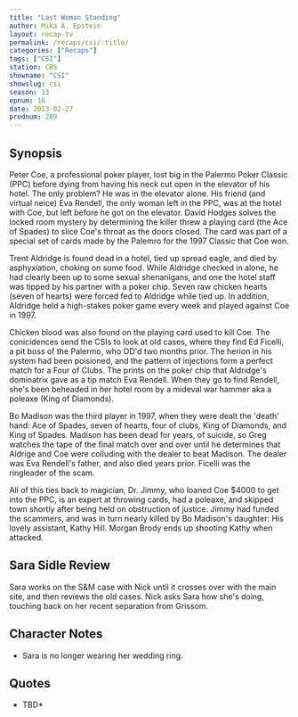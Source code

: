 ```yaml
---
title: "Last Woman Standing"
author: Mika A. Epstein
layout: recap-tv
permalink: /recaps/csi/:title/
categories: ["Recaps"]
tags: ["CSI"]
station: CBS
showname: "CSI"
showslug: csi
season: 13  
epnum: 16  
date: 2013-02-27
prodnum: 289  
---
```


## Synopsis

Peter Coe, a professional poker player, lost big in the Palermo Poker Classic (PPC) before dying from having his neck cut open in the elevator of his hotel. The only problem? He was in the elevator alone. His friend (and virtual neice) Eva Rendell, the only woman left in the PPC, was at the hotel with Coe, but left before he got on the elevator. David Hodges solves the locked room mystery by determining the killer threw a playing card (the Ace of Spades) to slice Coe's throat as the doors closed. The card was part of a special set of cards made by the Palemro for the 1997 Classic that Coe won. 

Trent Aldridge is found dead in a hotel, tied up spread eagle, and died by asphyxiation, choking on some food. While Aldridge checked in alone, he had clearly been up to some sexual shenanigans, and one the hotel staff was tipped by his partner with a poker chip. Seven raw chicken hearts (seven of hearts) were forced fed to Aldridge while tied up. In addition, Aldridge held a high-stakes poker game every week and played against Coe in 1997.

Chicken blood was also found on the playing card used to kill Coe. The conicidences send the CSIs to look at old cases, where they find Ed Ficelli, a pit boss of the Palermo, who OD'd two months prior. The herion in his system had been poisioned, and the pattern of injections form a perfect match for a Four of Clubs. The prints on the poker chip that Aldridge's dominatrix gave as a tip match Eva Rendell. When they go to find Rendell, she's been beheaded in her hotel room by a mideval war hammer aka a poleaxe (King of Diamonds).

Bo Madison was the third player in 1997, when they were dealt the 'death' hand: Ace of Spades, seven of hearts, four of clubs, King of Diamonds, and King of Spades. Madison has been dead for years, of suicide, so Greg watches the tape of the final match over and over until he determines that Aldrige and Coe were colluding with the dealer to beat Madison. The dealer was Eva Rendell's father, and also died years prior. Ficelli was the ringleader of the scam.

All of this ties back to magician, Dr. Jimmy, who loaned Coe $4000 to get into the PPC, is an expert at throwing cards, had a poleaxe, and skipped town shortly after being held on obstruction of justice. Jimmy had funded the scammers, and was in turn nearly killed by Bo Madison's daughter: His lovely assistant, Kathy Hill. Morgan Brody ends up shooting Kathy when attacked.

## Sara Sidle Review

Sara works on the S&M case with Nick until it crosses over with the main site, and then reviews the old cases. Nick asks Sara how she's doing, touching back on her recent separation from Grissom.

## Character Notes

* Sara is no longer wearing her wedding ring.

## Quotes

* TBD*

